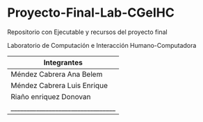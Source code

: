 # Proyecto-Final-Lab-CGeIHC
Repositorio con Ejecutable y recursos del proyecto final

Laboratorio de Computación e Interacción Humano-Computadora

| Integrantes                     | 
| ------------------------------ | 
| Méndez Cabrera Ana Belem       | 
| Méndez Cabrera Luis Enrique    | 
| Riaño enriquez Donovan          | 
| _________________________________| 

